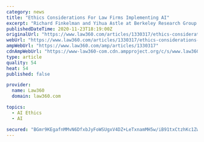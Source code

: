 ```yaml
---
category: news
title: "Ethics Considerations For Law Firms Implementing AI"
excerpt: "Richard Finkelman and Yihua Astle at Berkeley Research Group discuss the ethical and bias concerns law firms must address when implementing artificial intelligence-powered applications for recruiting,"
publishedDateTime: 2020-11-23T18:19:00Z
originalUrl: "https://www.law360.com/articles/1330317/ethics-considerations-for-law-firms-implementing-ai"
webUrl: "https://www.law360.com/articles/1330317/ethics-considerations-for-law-firms-implementing-ai"
ampWebUrl: "https://www.law360.com/amp/articles/1330317"
cdnAmpWebUrl: "https://www-law360-com.cdn.ampproject.org/c/s/www.law360.com/amp/articles/1330317"
type: article
quality: 54
heat: 54
published: false

provider:
  name: Law360
  domain: law360.com

topics:
  - AI Ethics
  - AI

secured: "BGmr9KEgafnMMvN6DfxbJyFoWSUgxV4DZ+LeTxnamMH5w/iB91txCtzhKc1Zwmv6e+orOvedqXICgVsZEj79lC2U5Y2DQroYq90ZcAq3Zgi3bT3+OZ6BY8g42EXrtO+OjLg5SnkhoCGMvYb246gfQeY7wF6JOOmxpjDfbgMvVwTgipYznP7irvW9m7GgJJiwjmN0p1IO2+/1aoQRBLfJxPG4rQuP6gzNbsaX2lYOgdJVXrutvJ7rZ3u7hgnnBBTeTsqkBVdjdQ73V+oJcp+87mvrhrEqINUhyhRem6Zrl08qGZbuhFw/OTbZkyoRQ7WR3dhMGHT/33ksEp8oU11EA/GdK+67/JgizrOMDQ46GWY=;XamcdcIS3q7D8g8vMc1ZDA=="
---
```


